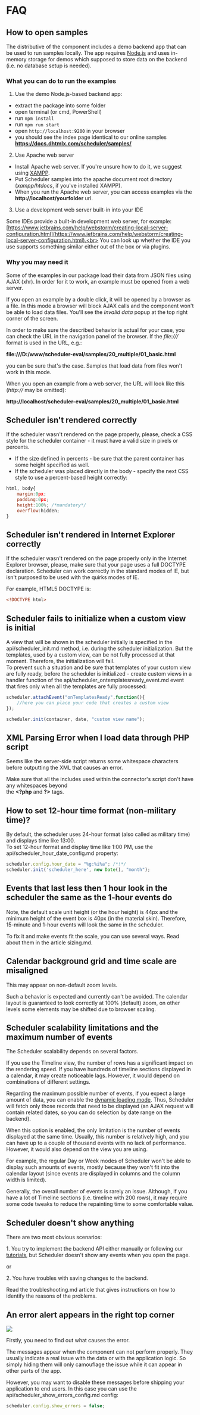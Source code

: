FAQ
==============

How to open samples
---------------------

The distributive of the component includes a demo backend app that can be used to run samples locally.
The app requires [Node.js](https://nodejs.org/en/) and uses in-memory storage for demos which supposed to store data on the backend (i.e. no database setup is needed).

### What you can do to run the examples

1) Use the demo Node.js-based backend app: 

- extract the package into some folder
- open terminal (or cmd, PowerShell)
- run `npm install`
- run `npm run start`
- open `http://localhost:9200` in your browser
- you should see the index page identical to our online samples **https://docs.dhtmlx.com/scheduler/samples/**

2) Use Apache web server

- Install Apache web server. If you're unsure how to do it, we suggest using [XAMPP](https://www.apachefriends.org/index.html).
- Put Scheduler samples into the apache document root directory (*xampp/htdocs*, if you've installed XAMPP).
- When you run the Apache web server, you can access examples via the **http://localhost/yourfolder** url.

3) Use a development web server built-in into your IDE

Some IDEs provide a built-in development web server, for example: 
[https://www.jetbrains.com/help/webstorm/creating-local-server-configuration.html](https://www.jetbrains.com/help/webstorm/creating-local-server-configuration.html).<br>
You can look up whether the IDE you use supports something similar either out of the box or via plugins.

### Why you may need it

Some of the examples in our package load their data from JSON files using AJAX (xhr). In order for it to work, an example must be opened from a web server.

If you open an example by a double click, it will be opened by a browser as a file. In this mode a browser will block AJAX calls and the component won't be able to load data files. 
You'll see the *Invalid data* popup at the top right corner of the screen.

In order to make sure the described behavior is actual for your case, you can check the URL in the navigation panel of the browser. If the *file:///* format is used in the URL, e.g.: <br>

**file:///D:/www/scheduler-eval/samples/20_multiple/01_basic.html** 


you can be sure that's the case. Samples that load data from files won't work in this mode.

When you open an example from a web server, the URL will look like this (*http://* may be omitted): <br>

**http://localhost/scheduler-eval/samples/20_multiple/01_basic.html**


Scheduler isn't rendered correctly
-----------------------------------------
If the scheduler wasn't rendered on the page properly, please, check a CSS style for the scheduler container - it must have a valid size in pixels or percents.<br>

- If the size defined in percents - be sure that the parent container has some height specified as well. 
- If the scheduler was placed directly in the body - specify the next CSS style to use a percent-based height correctly:

~~~js
html, body{
	margin:0px;
	padding:0px;
	height:100%; /*mandatory*/
	overflow:hidden;
}
~~~



Scheduler isn't rendered in Internet Explorer correctly
---------------------------------------------------------
If the scheduler wasn't rendered on the page properly only in the Internet Explorer browser, please, make sure that your page uses a full DOCTYPE declaration.
Scheduler can work correctly in the standard modes of IE, but isn't purposed to be used with the quirks modes of IE.

For example,  HTML5 DOCTYPE is:

~~~html
<!DOCTYPE html>
~~~


Scheduler fails to initialize when a custom view is initial
------------------------------------------------------------------------------
A view that will be shown in the scheduler initially is specified in the api/scheduler_init.md method, i.e. during the scheduler initialization. 
But the templates, used by a custom view, can be not fully processed at that moment. Therefore,  the initialization will fail.<br>
To prevent such a situation and be sure that templates of your custom view are fully ready, before the scheduler is initialized - 
create custom views in a handler function of the  api/scheduler_ontemplatesready_event.md event that fires only when all the templates are fully processed:

~~~js
scheduler.attachEvent("onTemplatesReady",function(){
	//here you can place your code that creates a custom view
});

scheduler.init(container, date, "custom view name");
~~~

XML Parsing Error when I load data through PHP script
------------------------------------------------------------
Seems like the server-side script returns some whitespace characters before outputting the XML that causes an error.

Make sure that all the includes used within the connector's script don't have any whitespaces beyond <br>
the <b>&#60;?php</b> and  <b>?&#62;</b> tags. <br>


How to set 12-hour time format (non-military time)?
-----------------------------------
By default, the scheduler uses 24-hour format (also called as military time) and displays time like 13:00. <br>
To set 12-hour format and display  time like 1:00 PM, use the api/scheduler_hour_date_config.md property:

~~~js
scheduler.config.hour_date = "%g:%i%a"; /*!*/
scheduler.init('scheduler_here', new Date(), "month");
~~~

Events that last less then 1 hour look in the scheduler the same as the 1-hour events do
----------------------------------------------------------------------------------------
Note, the default scale unit height (or the hour height) is 44px  and the minimum height of the event box is 40px (in the material skin). Therefore, 15-minute and 1-hour events will look the same in the scheduler.

To fix it and make events fit the scale, you can use several ways.  Read about them  in the article sizing.md. 


Calendar background grid and time scale are misaligned
----------------------------------------------------------------------------------------
This may appear on non-default zoom levels.

Such a behavior is expected and currently can't be avoided.
The calendar layout is guaranteed to look correctly at 100% (default) zoom, on other levels some elements may be shifted due to browser scaling.


Scheduler scalability limitations and the maximum number of events
----------------------------------------------------------
The Scheduler scalability depends on several factors. 

If you use the Timeline view, the number of rows has a significant impact on the rendering speed. 
If you have hundreds of timeline sections displayed in a calendar,
it may create noticeable lags. However, it would depend on combinations of different settings.

Regarding the maximum possible number of events, if you expect a large amount of data, you can enable the [dynamic loading mode](loading_data.md#dynamicloading). 
Thus, Scheduler will fetch only those records that need to be displayed (an AJAX request will contain related dates, so you can do selection by date range on the backend).

When this option is enabled, the only limitation is the number of events displayed at the same time. Usually, this number is relatively high, and you can have up to a couple of
thousand events with no lack of performance. However, it would also depend on the view you are using. 

For example, the regular Day or Week modes of Scheduler won't be able to display such amounts of events, mostly because they won't fit into the calendar layout 
(since events are displayed in columns and the column width is limited).

Generally, the overall number of events is rarely an issue. Although, if you have a lot of Timeline sections (i.e. timeline with 200 rows), it may require some code tweaks to reduce the repainting time
to some comfortable value.


Scheduler doesn't show anything
--------------------------

There are two most obvious scenarios:

1\. You try to implement the backend API either manually or following our [tutorials](howtostart_guides.md), but Scheduler doesn't show any events when you open the page.

or

2\. You have troubles with saving changes to the backend.

Read the troubleshooting.md article that gives instructions on how to identify the reasons of the problems.

An error alert appears in the right top corner
-----------------------------------------

<img src="error_alert.png">

Firstly, you need to find out what causes the error. 

The messages appear when the component can not perform properly. 
They usually indicate a real issue with the data or with the application logic. So simply hiding them will only camouflage the issue while it can appear in other parts of the app.

However, you may want to disable these messages before shipping your application to end users. In this case you can use the api/scheduler_show_errors_config.md config:

~~~js
scheduler.config.show_errors = false;
~~~